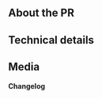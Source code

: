 ## About the PR

<!-- What did you change? -->

## Technical details

<!-- Summary of code changes for easier review. -->

## Media

<!-- Attach media if the PR makes ingame changes (clothing, items, features, etc).
Small fixes/refactors are exempt. Media may be used in SS14 progress reports with credit. -->

**Changelog**

<!-- Add a Changelog entry to make players aware of new features or changes that could affect gameplay.
Make sure to read the guidelines and take this Changelog template out of the comment block in order for it to show up.
Changelog must have a :cl: symbol, so the bot recognizes the changes and adds them to the game's changelog. -->
<!--
:cl:
- add: Added fun!
- remove: Removed fun!
- tweak: Changed fun!
- fix: Fixed fun!
-->
